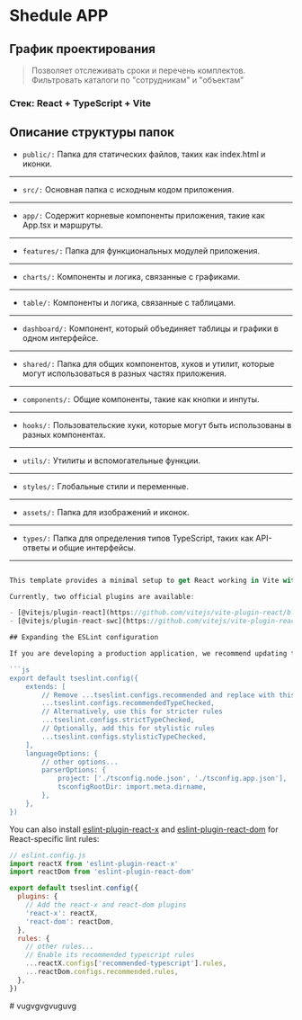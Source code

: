 # Shedule APP

## График проектирования

> Позволяет отслеживать сроки и перечень комплектов.
> Фильтровать каталоги по "сотрудникам" и "объектам"

### **Стек**: React + TypeScript + Vite

## Описание структуры папок

- `public/:`
  Папка для статических файлов, таких как index.html и иконки.

---

- `src/:` Основная папка с исходным кодом приложения.

---

- `app/:` Содержит корневые компоненты приложения, такие как App.tsx и маршруты.

---

- `features/:` Папка для функциональных модулей приложения.

---

- `charts/:` Компоненты и логика, связанные с графиками.

---

- `table/:` Компоненты и логика, связанные с таблицами.

---

- `dashboard/:` Компонент, который объединяет таблицы и графики в одном интерфейсе.

---

- `shared/:` Папка для общих компонентов, хуков и утилит, которые могут использоваться в разных частях приложения.

---

- `components/:` Общие компоненты, такие как кнопки и инпуты.

---

- `hooks/:` Пользовательские хуки, которые могут быть использованы в разных компонентах.

---

- `utils/:` Утилиты и вспомогательные функции.

---

- `styles/:` Глобальные стили и переменные.

---

- `assets/:` Папка для изображений и иконок.

---

- `types/:` Папка для определения типов TypeScript, таких как API-ответы и общие интерфейсы.

---

````js

This template provides a minimal setup to get React working in Vite with HMR and some ESLint rules.

Currently, two official plugins are available:

- [@vitejs/plugin-react](https://github.com/vitejs/vite-plugin-react/blob/main/packages/plugin-react/README.md) uses [Babel](https://babeljs.io/) for Fast Refresh
- [@vitejs/plugin-react-swc](https://github.com/vitejs/vite-plugin-react-swc) uses [SWC](https://swc.rs/) for Fast Refresh

## Expanding the ESLint configuration

If you are developing a production application, we recommend updating the configuration to enable type-aware lint rules:

```js
export default tseslint.config({
	extends: [
		// Remove ...tseslint.configs.recommended and replace with this
		...tseslint.configs.recommendedTypeChecked,
		// Alternatively, use this for stricter rules
		...tseslint.configs.strictTypeChecked,
		// Optionally, add this for stylistic rules
		...tseslint.configs.stylisticTypeChecked,
	],
	languageOptions: {
		// other options...
		parserOptions: {
			project: ['./tsconfig.node.json', './tsconfig.app.json'],
			tsconfigRootDir: import.meta.dirname,
		},
	},
})
````

You can also install [eslint-plugin-react-x](https://github.com/Rel1cx/eslint-react/tree/main/packages/plugins/eslint-plugin-react-x) and [eslint-plugin-react-dom](https://github.com/Rel1cx/eslint-react/tree/main/packages/plugins/eslint-plugin-react-dom) for React-specific lint rules:

```js
// eslint.config.js
import reactX from 'eslint-plugin-react-x'
import reactDom from 'eslint-plugin-react-dom'

export default tseslint.config({
  plugins: {
    // Add the react-x and react-dom plugins
    'react-x': reactX,
    'react-dom': reactDom,
  },
  rules: {
    // other rules...
    // Enable its recommended typescript rules
    ...reactX.configs['recommended-typescript'].rules,
    ...reactDom.configs.recommended.rules,
  },
})
```
#   v u g v g v g v u g u v g  
 
